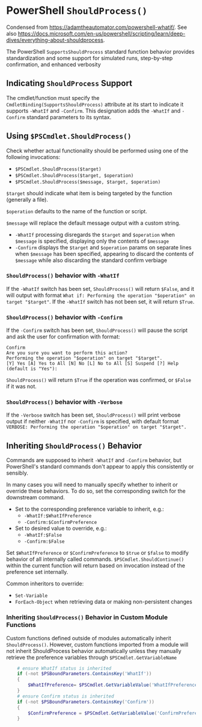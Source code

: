 # PowerShell `ShouldProcess()`
Condensed from https://adamtheautomator.com/powershell-whatif/. See also https://docs.microsoft.com/en-us/powershell/scripting/learn/deep-dives/everything-about-shouldprocess.

The PowerShell `SupportsShouldProcess` standard function behavior provides standardization and some support for simulated runs, step-by-step confirmation, and enhanced verbosity

## Indicating `ShouldProcess` Support

The cmdlet/function must specify the `CmdletBinding(SupportsShouldProcess)` attribute at its start to indicate it supports `-WhatIf` and `-Confirm`. This designation adds the `-WhatIf` and `-Confirm` standard parameters to its syntax.


## Using `$PSCmdlet.ShouldProcess()`
Check whether actual functionality should be performed using one of the following invocations:

* `$PSCmdlet.ShouldProcess($target)`
* `$PSCmdlet.ShouldProcess($target, $operation)`
* `$PSCmdlet.ShouldProcess($message, $target, $operation)`

`$target` should indicate what item is being targeted by the function (generally a file).

`$operation` defaults to the name of the function or script.

`$message` will replace the default message output with a custom string.
* `-WhatIf` processing disregards the `$target` and `$operation` when `$message` is specified, displaying only the contents of `$message`
* `-Confirm` displays the `$target` and `$operation` params on separate lines when `$message` has been specified, appearing to discard the contents of `$message` while also discarding the standard confirm verbiage

### `ShouldProcess()` behavior with `-WhatIf`
If the `-WhatIf` switch has been set, `ShouldProcess()` will return `$False`, and it will output with format `What if: Performing the operation "$operation" on target "$target"`. If the `-WhatIf` switch has not been set, it will return `$True`.

### `ShouldProcess()` behavior with `-Confirm`
If the `-Confirm` switch has been set, `ShouldProcess()` will pause the script and ask the user for confirmation with format:

```
Confirm
Are you sure you want to perform this action?
Performing the operation "$operation" on target "$target".
[Y] Yes [A] Yes to All [N] No [L] No to All [S] Suspend [?] Help (default is "Yes"):
```

`ShouldProcess()` will return `$True` if the operation was confirmed, or `$False` if it was not.

### `ShouldProcess()` behavior with `-Verbose`
If the `-Verbose` switch has been set, `ShouldProcess()` will print verbose output if neither `-WhatIf` nor `-Confirm` is specified, with default format `VERBOSE: Performing the operation "$operation" on target "$target".`




## Inheriting `ShouldProcess()` Behavior
Commands are supposed to inherit `-WhatIf` and `-Confirm` behavior, but PowerShell's standard commands don't appear to apply this consistently or sensibly.

In many cases you will need to manually specify whether to inherit or override these behaviors. To do so, set the corresponding switch for the downstream command.
* Set to the corresponding preference variable to inherit, e.g.:
    - `-WhatIf:$WhatIfPreference`
    - `-Confirm:$ConfirmPreference`
* Set to desired value to override, e.g.:
    - `-WhatIf:$False`
    - `-Confirm:$False`

Set `$WhatIfPreference` or `$ConfirmPreference` to `$true` or `$false` to modify behavior of all internally called commands. `$PSCmdlet.ShouldContinue()` within the current function will return based on invocation instead of the preference set internally.

Common inheritors to override:
* `Set-Variable`
* `ForEach-Object` when retrieving data or making non-persistent changes

### Inheriting `ShouldProcess()` Behavior in Custom Module Functions
Custom functions defined outside of modules automatically inherit `ShouldProcess()`. However, custom functions imported from a module will not inherit ShouldProcess behavior automatically unless they manually retrieve the preference variables through `$PSCmdlet.GetVariableName`

``` PowerShell
    # ensure WhatIf status is inherited
    if (-not $PSBoundParameters.ContainsKey('WhatIf'))
    {
        $WhatIfPreference= $PSCmdlet.GetVariableValue('WhatIfPreference')
    }
    # ensure Confirm status is inherited
    if (-not $PSBoundParameters.ContainsKey('Confirm'))
    {
        $ConfirmPreference = $PSCmdlet.GetVariableValue('ConfirmPreference')
    }
```